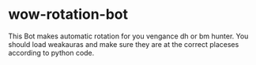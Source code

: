 # wow-rotation-bot


This Bot makes automatic rotation for you vengance dh or bm hunter.
You should load weakauras and make sure they are at the correct placeses according to python code.
